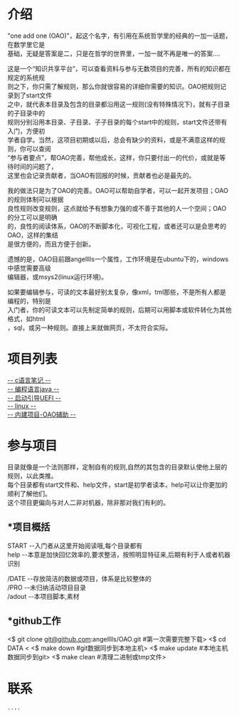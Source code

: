 介绍
===========


"one add one (OAO)"，起这个名字，有引用在系统哲学里的经典的一加一话题，在数学里它是<br>
基础，无疑是答案是二，只是在哲学的世界里，一加一就不再是唯一的答案.... <br>

这是一个“知识共享平台”，可以查看资料与参与无数项目的完善，所有的知识都在规定的系统规<br>
则之下，你只需了解规则，那么你就很容易的详细你需要的知识。OAO把规则记录到了start文件<br>
之中，就代表本目录及包含的目录都沿用这一规则(没有特殊情况下)，就有子目录的子目录中的<br>
规则分别沿用本目录、子目录、子子目录的每个start中的规则，start文件还带有入门，方便初<br>
学者自学。当然，这项目初期或以后，总会有缺少的资料，或是不满意这样的规则，你可以查阅<br>
“参与者要点”，帮OAO完善，帮他成长，这样，你只要付出一的代价，或就是等待时间的问题了，<br>
这里也会记录贡献者，当OAO有回报的时候，贡献者也必是最先的。<br>
 
我的做法只是为了OAO的完善。OAO可以帮助自学者，可以一起开发项目；OAO的规则体制可以根据<br>
良性规则改变规则，这点就给予有想象力强的或不善于其他的人一个空间；OAO的分工可以是明确<br>
的，良性的阅读体系，OAO的不断脚本化，可视化工程，或者还可以是会思考的OAO，这样的集结<br>
是很方便的，而且方便于创新。<br>
 
遗憾的是，OAO目前跟angelllls一个属性，工作环境是在ubuntu下的，windows中感觉需要高级<br>
编辑器，或msys2(linux运行环境)。<br>
 
如果要编辑参与，可读的文本最好别太复杂，像xml，tml那些，不是所有人都是编程的，特别是<br>
入门者，你的可读文本可以先制定简单的规则，后期可以用脚本或软件转化为其他格式，如html<br>
，sql，或另一种规则。直接上来就做网页，不太符合实际。<br>
	 
	 
	 
项目列表
=========== 


 [-- c语言笔记 --](http://github.com/angelllls/OAO/tree/master/DATE/class.language/hu-ma2.C)<br>
 [-- 编程语言java --](https://github.com/angelllls/OAO/tree/master/DATE/class.language/hu-ma3.java)<br> 
 [-- 启动引导UEFI --](https://github.com/angelllls/OAO/tree/master/DATE/class.devinf/sys.uefi)<br> 
 [-- linux --](https://github.com/angelllls/OAO/tree/master/DATE/class.devinf/sys.linux)<br> 
 [-- 内建项目-OAO辅助 --](https://github.com/angelllls/d.aider)<br>

参与项目
===========

目录就像是一个法则那样，定制自有的规则,自然的其包含的目录默认使他上层的规则，以此类推。<br>
每个目录都有start文件和、help文件，start是初学者读本，help可以让你更加的顺利了解他们。<br>
这个项目更偏向与对人二非对机器，除非那对我们有利的。<br>


*项目概括
-----------

START	--入门者从这里开始阅读哦,每个目录都有<br>
help	--本意是加快回忆效率的,要求整洁，按照明显特征来,后期有利于人或者机器识别<br>

/DATE	--存放简洁的数据或项目，体系是比较整体的<br>
/PRO	--未归纳活动项目目录<br>
/adout	--本项目脚本,素材<br>
	


*github工作
-----------

<$ git clone git@github.com:angelllls/OAO.git	#第一次需要完整下载>
<$ cd DATA
<
<$ make down					#git数据同步到本地主机>
<$ make update 					#本地主机数据同步到git>
<$ make clean					#清理二进制或tmp文件>



联系
===========
	....


